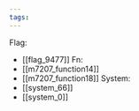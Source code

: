 ```yaml
---
tags:
---
```

Flag:
- [[flag_9477]]
Fn:
- [[m7207_function14]]
- [[m7207_function18]]
System:
- [[system_66]]
- [[system_0]]
